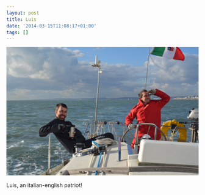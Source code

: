 ```yaml
---
layout: post
title: Luis
date: '2014-03-15T11:08:17+01:00'
tags: []
---
```

![Luis](/files/tumblr_n2h2tts6KK1tq106bo1_1280.jpg)

Luis, an italian-english patriot!

